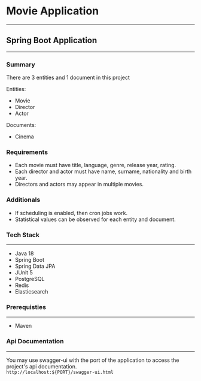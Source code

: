 # Movie Application
---

## Spring Boot Application
---

### Summary
There are 3 entities and 1 document in this project

Entities:
- Movie
- Director
- Actor

 Documents:
 - Cinema

### Requirements
- Each movie must have title, language, genre, release year, rating.
- Each director and actor must have name, surname, nationality and birth year.
- Directors and actors may appear in multiple movies.

### Additionals
- If scheduling is enabled, then cron jobs work.
- Statistical values can be observed for each entity and document.

### Tech Stack
---
- Java 18
- Spring Boot
- Spring Data JPA
- JUnit 5
- PostgreSQL
- Redis
- Elasticsearch

### Prerequisties
---
- Maven

### Api Documentation
---

You may use swagger-ui with the port of the application to access the project's api documentation.<br/>
`http://localhost:${PORT}/swagger-ui.html`
